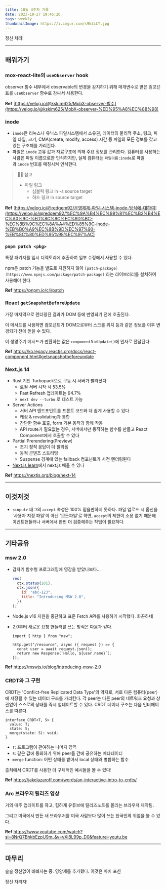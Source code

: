 ```yaml
---
title: 10월 4주차 기록
date: 2023-10-27 19:46:26
tags: weekly
thumbnailImage: https://i.imgur.com/s9k3iLY.jpg
---
```


정신 차려!

<!-- more -->

---

## 배워가기

### mox-react-lite의 `useObserver` hook

observer 함수 내부에서 observable의 변경을 감지하기 위해 매개변수로 받은 컴포넌트를 `useObserver` 함수로 감싸서 사용한다.

**Ref** [https://velog.io/@kskim625/MobX-observer-함수](https://velog.io/@kskim625/MobX-observer-%ED%95%A8%EC%88%98)

### inode

- `inode`란 리눅스나 유닉스 파일시스템에서 소유권, 데이터의 물리적 주소, 링크, 파일 타입, 크기, CMA(create, modify, access) 시간 등 파일의 모든 정보를 갖고 있는 구조체를 가리킨다.
- 파일은 `inode` 고유 값과 자료구조에 의해 주요 정보를 관리한다. 컴퓨터를 사용하는 사람은 파일 이름으로만 인식하지만, 실제 컴퓨터는 `파일이름:inode`로 파일과 `inode` 번호를 매칭시켜 인식한다.

> 👩‍🏫 참고
>
> - 파일 링크
>   - 심볼릭 링크 ln -s source target
>   - 하드 링크 ln source target

**Ref** [https://velog.io/@redgem92/운영체제-파일-시스템-inode-방식에-대하여](https://velog.io/@redgem92/%EC%9A%B4%EC%98%81%EC%B2%B4%EC%A0%9C-%ED%8C%8C%EC%9D%BC-%EC%8B%9C%EC%8A%A4%ED%85%9C-inode-%EB%B0%A9%EC%8B%9D%EC%97%90-%EB%8C%80%ED%95%98%EC%97%AC)

### `pnpm patch <pkg>`

특정 패키지를 임시 디렉토리에 추출하여 일부 수정해서 사용할 수 있다.

npm은 patch 기능을 별도로 지원하지 않아 `[patch-package](https://www.npmjs.com/package/patch-package)` 라는 라이브러리를 설치하여 사용해야 한다.

**Ref** https://pnpm.io/cli/patch

### React `getSnapshotBeforeUpdate`

가장 마지막으로 렌더링된 결과가 DOM 등에 반영되기 전에 호출된다.

이 메서드를 사용하면 컴포넌트가 DOM으로부터 스크롤 위치 등과 같은 정보를 이후 변경되기 전에 얻을 수 있다.

이 생명주기 메서드가 반환하는 값은 `componentDidUpdate()`에 인자로 전달된다.

**Ref** https://ko.legacy.reactjs.org/docs/react-component.html#getsnapshotbeforeupdate

### Next.js 14

- Rust 기반 Turbopack으로 구동 시 서버가 빨라졌다
  - 로컬 서버 시작 시 53.5%
  - Fast Refresh 업데이트는 94.7%
  - `next dev --turbo` 로 테스트 가능
- Server Actions
  - 서버 API 엔드포인트를 프론트 코드와 더 쉽게 사용할 수 있다
  - 캐싱 & revalidating과 통합
  - 간단한 함수 호출, form 기본 동작과 함께 작동
  - API route가 필요없는 경우, 서버에서만 동작하는 함수를 만들고 React Component에서 호출할 수 있다
- Partial Prerendering(Preview)
  - 초기 정적 응답이 더 빨라짐
  - 동적 콘텐츠 스트리밍
  - Suspense 경계에 있는 fallback 컴포넌트가 사전 렌더링된다
- [Next.js learn](https://nextjs.org/learn)에서 next.js 배울 수 있다

**Ref** https://nextjs.org/blog/next-14

---

## 이것저것

- `<input>` 태그의 `accept` 속성은 100% 믿을만하지 못하다. 파일 업로드 시 옵션을 '사용자 지정 파일'이 아닌 '모든파일'로 하면, `accept`의 제한이 소용 없기 때문에 이벤트핸들러나 서버에서 한번 더 검증해주는 작업이 필요하다.

---

## 기타공유

### msw 2.0

- 갑자기 함수형 프로그래밍에 영감을 받았나보다...

  ```jsx
  res(
    ctx.status(201),
    ctx.json({
      id: "abc-123",
      title: "Introducing MSW 2.0",
    })
  );
  ```

- Node.js v16 지원을 중단하고 표준 Fetch API를 사용하기 시작했다. 화끈하네
- 2.0부터 새로운 요청 핸들러를 쓰는 방식은 다음과 같다.

  ```tsx
  import { http } from "msw";

  http.get("/resource", async ({ request }) => {
    const user = await request.json();
    return new Response(`Hello, ${user.name}`);
  });
  ```

**Ref** <https://mswjs.io/blog/introducing-msw-2.0>

### CRDT와 그 구현

CRDT는 'Conflict-free Replicated Data Type'의 약자로, 서로 다른 컴퓨터(peer)에 저장될 수 있는 데이터 구조를 가리킨다. 각 peer는 다른 peer의 네트워크 요청과 상관없이 스스로의 상태를 즉시 업데이트할 수 있다. CRDT 데이터 구조는 다음 인터페이스를 따른다.

```tsx
interface CRDT<T, S> {
  value: T;
  state: S;
  merge(state: S): void;
}
```

- `T`: 프로그램이 관여하는 나머지 영역
- `S`: 같은 값에 동의하기 위해 peer들 간에 공유하는 메타데이터
- `merge` function: 어떤 상태를 받아서 local 상태와 병합하는 함수

출처에서 CRDT를 사용한 더 구체적인 예시들을 볼 수 있다!

**Ref** <https://jakelazaroff.com/words/an-interactive-intro-to-crdts/>

### Arc 브라우저 릴리즈 영상

거의 매주 업데이트를 하고, 힙하게 유튜브에 릴리즈노트를 올리는 브라우저 제작팀.

그리고 미국에서 만든 새 브라우저를 미국 사람보다 많이 쓰는 한국인의 위엄을 볼 수 있다.

**Ref** <https://www.youtube.com/watch?si=8NrQ7BhkbEzpU9m_&v=vXi8L99p_D0&feature=youtu.be>

---

## 마무리

슬슬 정신없이 바빠지는 중. 영양제를 추가했다. 이것은 마치 포션

정신 차리자!
